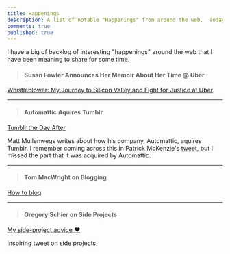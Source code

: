 ```yaml
---
title: Happenings
description: A list of notable "Happenings" from around the web.  Today's editions includes Susan Fowler, Automattic, Tumblr, Tom MacWright and Gregory Schier.
comments: true
published: true
---
```

I have a big of backlog of interesting "happenings" around the web that I have been meaning to share for some time.

> #### Susan Fowler Announces Her Memoir About Her Time @ Uber
[Whistleblower: My Journey to Silicon Valley and Fight for Justice at Uber][susan-fowler-memoir] 


___


> #### Automattic Aquires Tumblr
[Tumblr the Day After][automattic-tumblr]

Matt Mullenwegs writes about how his company, Automattic, aquires Tumblr.  I remember coming across this in Patrick McKenzie's [tweet][mckenzie-tumblr-tweet], but I missed the part that it was acquired by Automattic.


___



> #### Tom MacWright on Blogging
[How to blog][macwright-how-to-blog]


___



> #### Gregory Schier on Side Projects
[My side-project advice ❤️][schier-on-side-projects]

Inspiring tweet on side projects.


[susan-fowler-memoir]: https://www.susanjfowler.com/blog/2019/6/26/my-memoir-is-here
[automattic-tumblr]: https://ma.tt/2019/08/tumblr-the-day-after/
[mckenzie-tumblr-tweet]: https://twitter.com/patio11/status/1161054590420176896
[macwright-how-to-blog]:https://macwright.org/2019/02/06/how-to-blog.html
[schier-on-side-projects]: https://twitter.com/GregorySchier/status/1161301469271941120?s=09